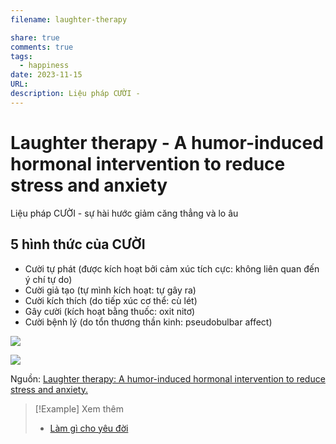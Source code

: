 ```yaml
---
filename: laughter-therapy

share: true
comments: true
tags:
  - happiness
date: 2023-11-15
URL: 
description: Liệu pháp CƯỜI -
---
```

# Laughter therapy - A humor-induced hormonal intervention to reduce stress and anxiety

Liệu pháp CƯỜI - sự hài hước giảm căng thẳng và lo âu

## 5 hình thức của CƯỜI
- Cười tự phát (được kích hoạt bởi cảm xúc tích cực: không liên quan đến ý chí tự do)
- Cười giả tạo (tự mình kích hoạt: tự gây ra)
- Cười kích thích (do tiếp xúc cơ thể: cù lét)
- Gây cười (kích hoạt bằng thuốc: oxit nitơ)
- Cười bệnh lý (do tổn thương thần kinh: pseudobulbar affect)

![](https://i.imgur.com/lGfB7Nu.jpg)

![](https://i.imgur.com/AvwdAXu.jpg)


Nguồn: [Laughter therapy: A humor-induced hormonal intervention to reduce stress and anxiety.](https://sci-hub.se/10.1016/j.crphys.2021.04.002)


> [!Example] Xem thêm
> - [Làm gì cho yêu đời](./lam-gi-cho-yeu-doi.md)


